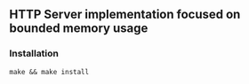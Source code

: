 ## HTTP Server implementation focused on bounded memory usage
### Installation
```
make && make install
```
